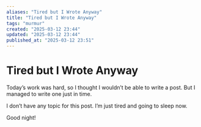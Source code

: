 ```yaml
---
aliases: "Tired but I Wrote Anyway"
title: "Tired but I Wrote Anyway"
tags: "murmur"
created: "2025-03-12 23:44"
updated: "2025-03-12 23:44"
published_at: "2025-03-12 23:51"
---
```


# Tired but I Wrote Anyway

Today’s work was hard, so I thought I wouldn’t be able to write a post. But I managed to write one just in time.

I don’t have any topic for this post. I’m just tired and going to sleep now.

Good night!